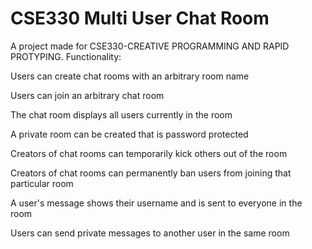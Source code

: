 # CSE330 Multi User Chat Room

A project made for CSE330-CREATIVE PROGRAMMING AND RAPID PROTYPING. Functionality:

Users can create chat rooms with an arbitrary room name

Users can join an arbitrary chat room

The chat room displays all users currently in the room

A private room can be created that is password protected

Creators of chat rooms can temporarily kick others out of the room

Creators of chat rooms can permanently ban users from joining that particular room

A user's message shows their username and is sent to everyone in the room 

Users can send private messages to another user in the same room 

